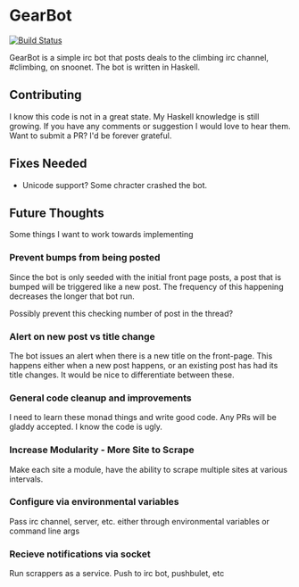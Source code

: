 # GearBot #
[![Build Status](https://travis-ci.org/KyleOndy/GearBot-irc.svg?branch=master)](https://travis-ci.org/KyleOndy/GearBot-irc)

GearBot is a simple irc bot that posts deals to the climbing irc channel, #climbing, on snoonet.
The bot is written in Haskell.

## Contributing ##

I know this code is not in a great state. My Haskell knowledge is still growing.
If you have any comments or suggestion I would love to hear them.
Want to submit a PR? I'd be forever grateful.

## Fixes Needed ##
* Unicode support? Some chracter crashed the bot.

## Future Thoughts ##
Some things I want to work towards implementing

### Prevent bumps from being posted ###

Since the bot is only seeded with the initial front page posts, a post that is bumped will be triggered like a new post.
The frequency of this happening decreases the longer that bot run.

Possibly prevent this checking number of post in the thread?

### Alert on new post vs title change ###

The bot issues an alert when there is a new title on the front-page. This happens either when a new post happens, or an existing post has had its title changes.
It would be nice to differentiate between these.

### General code cleanup and improvements ###

I need to learn these monad things and write good code. Any PRs will be gladdy accepted. I know the code is ugly.

### Increase Modularity - More Site to Scrape ###
Make each site a module, have the ability to scrape multiple sites at various intervals.

### Configure via environmental variables ###
Pass irc channel, server, etc. either through environmental variables or command line args

### Recieve notifications via socket ###
Run scrappers as a service. Push to irc bot, pushbulet, etc
